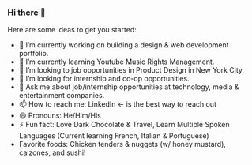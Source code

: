 ### Hi there 👋

<!--
**bucioj/bucioj** is a ✨ _special_ ✨ repository because its `README.md` (this file) appears on your GitHub profile. -->

Here are some ideas to get you started:

 - 🔭 I’m currently working on building a design & web development portfolio. 
 - 🌱 I’m currently learning Youtube Music Rights Management. 
 - 👯 I’m looking to job opportunities in Product Design in New York City. 
 - 🤔 I’m looking for internship and co-op opportunities.
 - 💬 Ask me about job/internship opportunities at technology, media & entertainment companies.
 - 📫 How to reach me: LinkedIn <- is the best way to reach out
 - 😄 Pronouns: He/Him/His
 - ⚡ Fun fact: Love Dark Chocolate & Travel, Learn Multiple Spoken Languages (Current learning French, Italian & Portuguese)
 - Favorite foods: Chicken tenders & nuggets (w/ honey mustard), calzones, and sushi!


